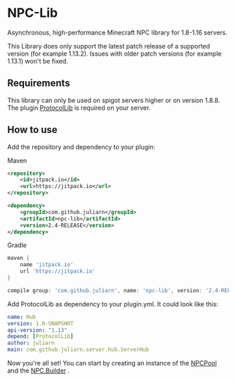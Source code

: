 # NPC-Lib

Asynchronous, high-performance Minecraft NPC library for 1.8-1.16 servers.

This Library does only support the latest patch release of a supported version (for example 1.13.2).
Issues with older patch versions (for example 1.13.1) won't be fixed.

## Requirements

This library can only be used on spigot servers higher or on version 1.8.8. The
plugin [ProtocolLib](https://www.spigotmc.org/resources/protocollib.1997/) is required on your
server.

## How to use

Add the repository and dependency to your plugin:

Maven

```xml
<repository>
    <id>jitpack.io</id>
    <url>https://jitpack.io</url>
</repository>

<dependency>
    <groupId>com.github.juliarn</groupId>
    <artifactId>npc-lib</artifactId>
    <version>2.4-RELEASE</version>
</dependency>
```

Gradle

```groovy
maven {
    name 'jitpack.io'
    url 'https://jitpack.io'
}

compile group: 'com.github.juliarn', name: 'npc-lib', version: '2.4-RELEASE'
```

Add ProtocolLib as dependency to your plugin.yml. It could look like this:

```yml
name: Hub
version: 1.0-SNAPSHOT
api-version: "1.13"
depend: [ProtocolLib]
author: juliarn
main: com.github.juliarn.server.hub.ServerHub
```

Now you're all set! You can start by creating an instance of the
[NPCPool](https://github.com/juliarn/NPC-Lib/blob/master/src/main/java/com/github/juliarn/npc/NPCPool.java)
and the
[NPC.Builder](https://github.com/juliarn/NPC-Lib/blob/master/src/main/java/com/github/juliarn/npc/NPC.java)
.
